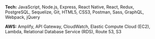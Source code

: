 **Tech:** JavaScript, Node.js, Express, React Native, React, Redux, PostgreSQL, Sequelize, Git, HTML5, CSS3, Postman, Sass, GraphQL, Webpack, jQuery

**AWS:** Amplify, API Gateway, CloudWatch, Elastic Compute Cloud (EC2), Lambda, Relational Database Service (RDS), Route 53, S3
